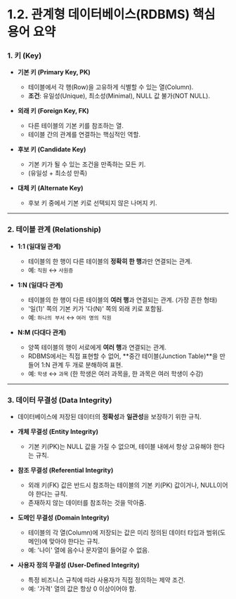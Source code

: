 # 1.2. 관계형 데이터베이스(RDBMS) 핵심 용어 요약

### 1. 키 (Key)

- **기본 키 (Primary Key, PK)**
  - 테이블에서 각 행(Row)을 고유하게 식별할 수 있는 열(Column).
  - **조건**: 유일성(Unique), 최소성(Minimal), NULL 값 불가(NOT NULL).

- **외래 키 (Foreign Key, FK)**
  - 다른 테이블의 기본 키를 참조하는 열.
  - 테이블 간의 관계를 연결하는 핵심적인 역할.

- **후보 키 (Candidate Key)**
  - 기본 키가 될 수 있는 조건을 만족하는 모든 키.
  - (유일성 + 최소성 만족)

- **대체 키 (Alternate Key)**
  - 후보 키 중에서 기본 키로 선택되지 않은 나머지 키.

---

### 2. 테이블 관계 (Relationship)

- **1:1 (일대일 관계)**
  - 테이블의 한 행이 다른 테이블의 **정확히 한 행**과만 연결되는 관계.
  - 예: `직원` ↔ `사원증`

- **1:N (일대다 관계)**
  - 테이블의 한 행이 다른 테이블의 **여러 행**과 연결되는 관계. (가장 흔한 형태)
  - '일(1)' 쪽의 기본 키가 '다(N)' 쪽의 외래 키로 포함됨.
  - 예: `하나의 부서` ↔ `여러 명의 직원`

- **N:M (다대다 관계)**
  - 양쪽 테이블의 행이 서로에게 **여러 행**과 연결되는 관계.
  - RDBMS에서는 직접 표현할 수 없어, **중간 테이블(Junction Table)**을 만들어 1:N 관계 두 개로 분해하여 표현.
  - 예: `학생` ↔ `과목` (한 학생은 여러 과목을, 한 과목은 여러 학생이 수강)

---

### 3. 데이터 무결성 (Data Integrity)

- 데이터베이스에 저장된 데이터의 **정확성**과 **일관성**을 보장하기 위한 규칙.

- **개체 무결성 (Entity Integrity)**
  - 기본 키(PK)는 NULL 값을 가질 수 없으며, 테이블 내에서 항상 고유해야 한다는 규칙.

- **참조 무결성 (Referential Integrity)**
  - 외래 키(FK) 값은 반드시 참조하는 테이블의 기본 키(PK) 값이거나, NULL이어야 한다는 규칙.
  - 존재하지 않는 데이터를 참조하는 것을 막아줌.

- **도메인 무결성 (Domain Integrity)**
  - 테이블의 각 열(Column)에 저장되는 값은 미리 정의된 데이터 타입과 범위(도메인)에 맞아야 한다는 규칙.
  - 예: '나이' 열에 음수나 문자열이 들어갈 수 없음.

- **사용자 정의 무결성 (User-Defined Integrity)**
  - 특정 비즈니스 규칙에 따라 사용자가 직접 정의하는 제약 조건.
  - 예: '가격' 열의 값은 항상 0 이상이어야 함.
